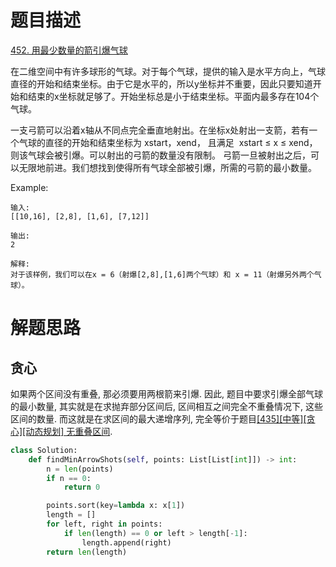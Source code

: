 # 题目描述

[452. 用最少数量的箭引爆气球](https://leetcode-cn.com/problems/minimum-number-of-arrows-to-burst-balloons/)

在二维空间中有许多球形的气球。对于每个气球，提供的输入是水平方向上，气球直径的开始和结束坐标。由于它是水平的，所以y坐标并不重要，因此只要知道开始和结束的x坐标就足够了。开始坐标总是小于结束坐标。平面内最多存在104个气球。

一支弓箭可以沿着x轴从不同点完全垂直地射出。在坐标x处射出一支箭，若有一个气球的直径的开始和结束坐标为 xstart，xend， 且满足  xstart ≤ x ≤ xend，则该气球会被引爆。可以射出的弓箭的数量没有限制。 弓箭一旦被射出之后，可以无限地前进。我们想找到使得所有气球全部被引爆，所需的弓箭的最小数量。

Example:
```
输入:
[[10,16], [2,8], [1,6], [7,12]]

输出:
2

解释:
对于该样例，我们可以在x = 6（射爆[2,8],[1,6]两个气球）和 x = 11（射爆另外两个气球）。
```

# 解题思路

## 贪心

如果两个区间没有重叠, 那必须要用两根箭来引爆. 因此, 题目中要求引爆全部气球的最小数量, 其实就是在求抛弃部分区间后, 区间相互之间完全不重叠情况下, 这些区间的数量. 而这就是在求区间的最大递增序列, 完全等价于题目[[435][中等][贪心][动态规划] 无重叠区间](/Algorithm/数组/435-无重叠区间.md).

```python
class Solution:
    def findMinArrowShots(self, points: List[List[int]]) -> int:
        n = len(points)
        if n == 0:
            return 0

        points.sort(key=lambda x: x[1])
        length = []
        for left, right in points:
            if len(length) == 0 or left > length[-1]:
                length.append(right)
        return len(length)
```
